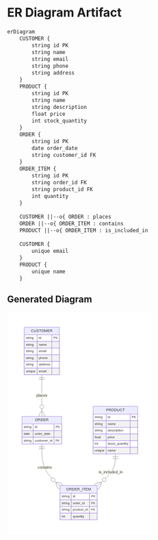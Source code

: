 # ER Diagram Artifact

```mermaid
erDiagram
    CUSTOMER {
        string id PK
        string name
        string email
        string phone
        string address
    }
    PRODUCT {
        string id PK
        string name
        string description
        float price
        int stock_quantity
    }
    ORDER {
        string id PK
        date order_date
        string customer_id FK
    }
    ORDER_ITEM {
        string id PK
        string order_id FK
        string product_id FK
        int quantity
    }

    CUSTOMER ||--o{ ORDER : places
    ORDER ||--o{ ORDER_ITEM : contains
    PRODUCT ||--o{ ORDER_ITEM : is_included_in

    CUSTOMER {
        unique email
    }
    PRODUCT {
        unique name
    }
```


## Generated Diagram

![Mermaid Diagram](https://github.com/Dev41-artifacts/ice-cream-factory_96c4c402-3fa0-40b6-820f-2ed5a1b46368/blob/main/artifacts/8933ddfa-1988-4cf0-8187-7e2606243111_diagram.png)
